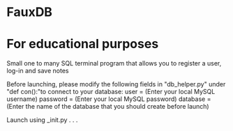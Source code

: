 # FauxDB
# For educational purposes

Small one to many SQL terminal program that allows you to register a user, log-in and save notes

Before launching, please modify the following fields in "db_helper.py" under "def con():"to connect to your database:
user = (Enter your local MySQL username)
password = (Enter your local MySQL password)
database = (Enter the name of the database that you should create before launch)

Launch using _init.py . . .
